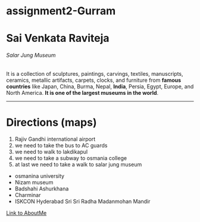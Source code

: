 # assignment2-Gurram

  # Sai Venkata Raviteja 

  ###### Salar Jung Museum 

  It is a collection of sculptures, paintings, carvings, textiles, manuscripts, ceramics, metallic artifacts, carpets, clocks, and furniture from **famous countries** like Japan, China, Burma, Nepal, **India**, Persia, Egypt, Europe, and North America. **It is one of the largest museums in the world**.


***

# Directions (maps)
1. Rajiv Gandhi international airport
2. we need to take the bus to AC guards 
3. we need to walk to lakdikapul
4. we need to take a subway to osmania college
5. at last we need to take a walk to salar jung museum
* osmanina university
* Nizam museum
* Badshahi Ashurkhana
* Charminar
* ISKCON Hyderabad Sri Sri Radha Madanmohan Mandir

[Link to AboutMe](Aboutme.md)